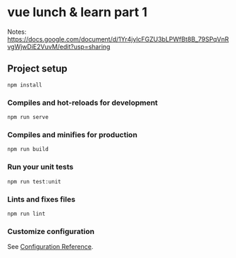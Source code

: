 # vue lunch & learn part 1

Notes: https://docs.google.com/document/d/1Yr4jylcFGZU3bLPWfBt8B_79SPqVnRvgWjwDiE2VuvM/edit?usp=sharing

## Project setup
```
npm install
```

### Compiles and hot-reloads for development
```
npm run serve
```

### Compiles and minifies for production
```
npm run build
```

### Run your unit tests
```
npm run test:unit
```

### Lints and fixes files
```
npm run lint
```

### Customize configuration
See [Configuration Reference](https://cli.vuejs.org/config/).
